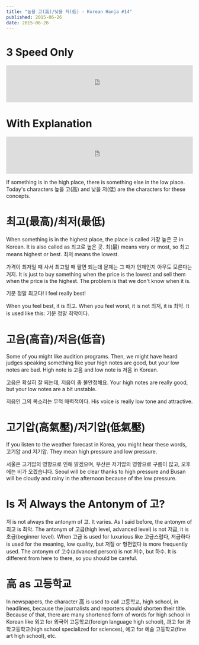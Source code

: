 ```yaml
---
title: "높을 고(高)/낮을 저(低) - Korean Hanja #14"
published: 2015-06-26
date: 2015-06-26
---
```


#  3 Speed Only

<iframe id="audio_iframe" src="https://www.podbean.com/media/player/taxdb-56f156?skin=2" width="100%" height="100" frameborder="0" scrolling="no"></iframe>

#  With Explanation

<iframe id="audio_iframe" src="https://www.podbean.com/media/player/4fbry-56f15b?skin=2" width="100%" height="100" frameborder="0" scrolling="no"></iframe>

If something is in the high place, there is something else in the low place. Today's characters 높을 고(高) and 낮을 저(低) are the characters for these concepts.

#  최고(最高)/최저(最低)

When something is in the highest place, the place is called 가장 높은 곳 in Korean. It is also called as 최고로 높은 곳. 최(最) means very or most, so 최고 means highest or best. 최저 means the lowest.

가격이 최저일 때 사서 최고일 때 팔면 되는데 문제는 그 때가 언제인지 아무도 모른다는 거지.
It is just to buy something when the price is the lowest and sell them when the price is the highest. The problem is that we don't know when it is.

기분 정말 최고다!
I feel really best!

When you feel best, it is 최고. When you feel worst, it is not 최저, it is 최악. It is used like this: 기분 정말 최악이다.

#  고음(高音)/저음(低音)

Some of you might like audition programs. Then, we might have heard judges speaking something like your high notes are good, but your low notes are bad. High note is 고음 and low note is 저음 in Korean.

고음은 확실히 잘 되는데, 저음이 좀 불안정해요.
Your high notes are really good, but your low notes are a bit unstable.

저음인 그의 목소리는 무척 매력적이다.
His voice is really low tone and attractive.

#  고기압(高氣壓)/저기압(低氣壓)

If you listen to the weather forecast in Korea, you might hear these words, 고기압 and 저기압. They mean high pressure and low pressure.

서울은 고기압의 영향으로 인해 맑겠으며, 부산은 저기압의 영향으로 구름이 많고, 오후에는 비가 오겠습니다.
Seoul will be clear thanks to high pressure and Busan will be cloudy and rainy in the afternoon because of the low pressure.

#  Is 저 Always the Antonym of 고?

저 is not always the antonym of 고. It varies. As I said before, the antonym of 최고 is 최악.
The antonym of 고급(high level, advanced level) is not 저급, it is 초급(beginner level). When 고급 is used for luxurious like 고급스럽다, 저급하다 is used for the meaning, low quality, but 저질 or 형편없다 is more frequently used.
The antonym of 고수(advanced person) is not 저수, but 하수.
It is different from here to there, so you should be careful.

#  高 as 고등학교

In newspapers, the character 高 is used to call 고등학교, high school, in headlines, because the journalists and reporters should shorten their title. Because of that, there are many shortened form of words for high school in Korean like 외고 for 외국어 고등학교(foreign language high school), 과고 for 과학고등학교(high school specialized for sciences), 예고 for 예술 고등학교(fine art high school), etc.